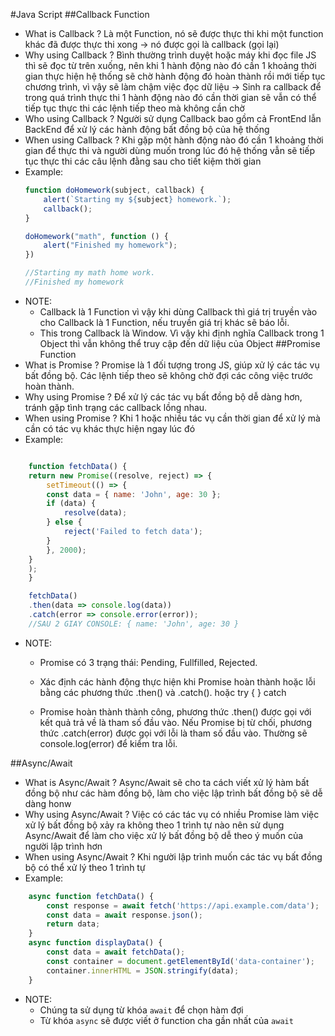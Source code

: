 #Java Script
##Callback Function
- What is Callback ? Là một Function, nó sẽ được thực thi khi một function khác đã được thực thi xong -> nó được gọi là callback (gọi lại)
- Why using Callback ? Bình thường trình duyệt hoặc máy khi đọc file JS thì sẽ đọc từ trên xuống, nên khi 1 hành động nào đó cần 1 khoảng thời gian thực hiện hệ thống sẽ chờ hành động đó hoàn thành rồi mới tiếp tục chương trình, vì vậy sẽ làm chậm việc đọc dữ liệu -> Sinh ra callback để trong quá trình thực thi 1 hành động nào đó cần thời gian sẽ vẫn có thể tiếp tục thực thi các lệnh tiếp theo mà không cần chờ
- Who using Callback ? Người sử dụng Callback bao gồm cả FrontEnd lẫn BackEnd để xử lý các hành động bất đồng bộ của hệ thống
- When using Callback ? Khi gặp một hành động nào đó cần 1 khoảng thời gian để thực thi và người dùng muốn trong lúc đó hệ thống vẫn sẽ tiếp tục thực thi các câu lệnh đằng sau cho tiết kiệm thời gian
- Example:
    ```javascript
    function doHomework(subject, callback) {
        alert(`Starting my ${subject} homework.`);
        callback();
    }

    doHomework("math", function () {
        alert("Finished my homework");
    })

    //Starting my math home work.
    //Finished my homework
    ```
- NOTE: 
    - Callback là 1 Function vì vậy khi dùng Callback thì giá trị truyền vào cho Callback là 1 Function, nếu truyền giá trị khác sẽ báo lỗi.
    - This trong Callback là Window. Vì vậy khi định nghĩa Callback trong 1 Object thì vẫn không thể truy cập đến dữ liệu của Object
##Promise Function
- What is Promise ? Promise là 1 đối tượng trong JS, giúp xử lý các tác vụ bất đồng bộ. Các lệnh tiếp theo sẽ không chờ đợi các công việc trước hoàn thành. 
- Why using Promise ? Để xử lý các tác vụ bất đồng bộ dễ dàng hơn, tránh gặp tình trạng các callback lồng nhau.
- When using Promise ? Khi 1 hoặc nhiều tác vụ cần thời gian để xử lý mà cần có tác vụ khác thực hiện ngay lúc đó
- Example:
```javascript

    function fetchData() {
    return new Promise((resolve, reject) => {
        setTimeout(() => {
        const data = { name: 'John', age: 30 };
        if (data) {
            resolve(data);
        } else {
            reject('Failed to fetch data');
        }
        }, 2000);
    }
    );
    }

    fetchData()
    .then(data => console.log(data))
    .catch(error => console.error(error));
    //SAU 2 GIAY CONSOLE: { name: 'John', age: 30 }
```

- NOTE: 
    - Promise có 3 trạng thái: Pending, Fullfilled, Rejected. 
    - Xác định các hành động thực hiện khi Promise hoàn thành hoặc lỗi bằng các phương thức .then() và .catch(). hoặc try   {   } catch

    - Promise hoàn thành thành công, phương thức .then() được gọi với kết quả trả về là tham số đầu vào. Nếu Promise bị từ chối, phương thức .catch(error) được gọi với lỗi là tham số đầu vào. Thường sẽ console.log(error) để kiểm tra lỗi.

##Async/Await

- What is Async/Await ? Async/Await sẽ cho ta cách viết xử lý hàm bất đồng bộ như các hàm đồng bộ, làm cho việc lập trình bất đồng bộ sẽ dễ dàng honw
- Why using Async/Await ? Việc có các tác vụ có nhiều Promise làm việc xử lý bất đồng bộ xảy ra không theo 1 trình tự nào nên sử dụng Async/Await để làm cho việc xử lý bất đồng bộ dễ theo ý muốn của người lập trình hơn
- When using Async/Await ? Khi người lập trình muốn các tác vụ bất đồng bộ có thể xử lý theo 1 trình tự
- Example:
```javascript
    async function fetchData() {
        const response = await fetch('https://api.example.com/data');
        const data = await response.json();
        return data;
    }
    async function displayData() {
        const data = await fetchData();
        const container = document.getElementById('data-container');
        container.innerHTML = JSON.stringify(data);
    }
```
- NOTE: 
    - Chúng ta sử dụng từ khóa `await` để chọn hàm đợi
    - Từ khóa `async` sẽ được viết ở function cha gần nhất của `await`

<!-- ##ARRAY

- thường sử dụng Splice slice

javascript array cheatsheet(thuong dung) -->